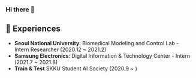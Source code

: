 ### Hi there 👋

<!--
**ijnn258/ijnn258** is a ✨ _special_ ✨ repository because its `README.md` (this file) appears on your GitHub profile.

Here are some ideas to get you started:

- 🔭 I’m currently working on ...
- 🌱 I’m currently learning ...
- 👯 I’m looking to collaborate on ...
- 🤔 I’m looking for help with ...
- 💬 Ask me about ...
- 📫 How to reach me: ...
- 😄 Pronouns: ...
- ⚡ Fun fact: ...
-->

## 👯 Experiences
* **Seoul National University**: Biomedical Modeling and Control Lab - Intern Researcher (2020.12 ~ 2021.2)
* **Samsung Electronics**: Digital Information & Technology Center - Intern (2021.7 ~ 2021.8)
* **Train & Test** SKKU Student AI Society  (2020.9 ~ )
